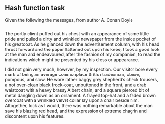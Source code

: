 ## Hash function task

Given the following the messages, from author A. Conan Doyle
> ``` “You did, Doctor, but none the less you must come round to my view, for otherwise I shall keep on piling fact upon fact on you until your reason breaks down under them and acknowledges me to be right. Now, Mr. Jabez Wilson here has been good enough to call upon me this morning, and to begin a narrative which promises to be one of the most singular which I have listened to for some time. You have heard me remark that the strangest and most unique things are very often connected not with the larger but with the smaller crimes, and occasionally, indeed, where there is room for doubt whether any positive crime has been committed. As far as I have heard, it is impossible for me to say whether the present case is an instance of crime or not, but the course of events is certainly among the most singular that I have ever listened to. Perhaps, Mr. Wilson, you would have the great kindness to recommence your narrative. I ask you not merely because my friend Dr. Watson has not heard the opening part but also because the peculiar nature of the story makes me anxious to have every possible detail from your lips. As a rule, when I have heard some slight indication of the course of events, I am able to guide myself by the thousands of other similar cases which occur to my memory. In the present instance I am forced to admit that the facts are, to the best of my belief, unique.”

The portly client puffed out his chest with an appearance of some little pride and pulled a dirty and wrinkled newspaper from the inside pocket of his greatcoat. As he glanced down the advertisement column, with his head thrust forward and the paper flattened out upon his knee, I took a good look at the man and endeavoured, after the fashion of my companion, to read the indications which might be presented by his dress or appearance.

I did not gain very much, however, by my inspection. Our visitor bore every mark of being an average commonplace British tradesman, obese, pompous, and slow. He wore rather baggy grey shepherd’s check trousers, a not over-clean black frock-coat, unbuttoned in the front, and a drab waistcoat with a heavy brassy Albert chain, and a square pierced bit of metal dangling down as an ornament. A frayed top-hat and a faded brown overcoat with a wrinkled velvet collar lay upon a chair beside him. Altogether, look as I would, there was nothing remarkable about the man save his blazing red head, and the expression of extreme chagrin and discontent upon his features.
```
